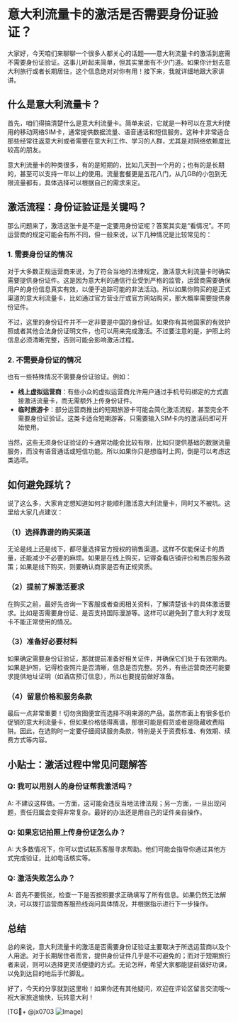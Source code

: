 # 意大利流量卡的激活是否需要身份证验证？

大家好，今天咱们来聊聊一个很多人都关心的话题——意大利流量卡的激活到底需不需要身份证验证。这事儿听起来简单，但其实里面有不少门道。如果你计划去意大利旅行或者长期居住，这个信息绝对对你有用！接下来，我就详细地跟大家讲讲。

## 什么是意大利流量卡？

首先，咱们得搞清楚什么是意大利流量卡。简单来说，它就是一种可以在意大利使用的移动网络SIM卡，通常提供数据流量、语音通话和短信服务。这种卡非常适合那些经常往返意大利或者需要在意大利工作、学习的人群，尤其是对网络依赖度比较高的朋友。

意大利流量卡的种类很多，有的是短期的，比如几天到一个月的；也有的是长期的，甚至可以支持一年以上的使用。流量套餐更是五花八门，从几GB的小包到无限流量都有，具体选择可以根据自己的需求来定。

## 激活流程：身份证验证是关键吗？

那么问题来了，激活这张卡是不是一定要用身份证呢？答案其实是“看情况”。不同运营商的规定可能会有所不同，但一般来说，以下几种情况是比较常见的：

### 1. **需要身份证的情况**
对于大多数正规运营商来说，为了符合当地的法律规定，激活意大利流量卡时确实需要提供身份证件。这是因为意大利的通信行业受到严格的监管，运营商需要确保用户的身份信息真实有效，以便于追踪可能的非法活动。所以如果你购买的是正式渠道的意大利流量卡，比如通过官方营业厅或官方网站购买，那大概率需要提供身份证件。

不过，这里的身份证件并不一定非要是中国的身份证。如果你有其他国家的有效护照或者其他合法身份证明文件，也可以用来完成激活。不过要注意的是，护照上的信息必须清晰完整，否则可能会影响激活过程。

### 2. **不需要身份证的情况**
也有一些特殊情况不需要身份证验证。例如：
- **线上虚拟运营商**：有些小众的虚拟运营商允许用户通过手机号码绑定的方式直接激活流量卡，而无需额外上传身份证件。
- **临时旅游卡**：部分运营商推出的短期旅游卡可能会简化激活流程，甚至完全不需要身份证验证。这类卡适合短期游客，只需要输入SIM卡内的激活码即可开始使用。

当然，这些无须身份证验证的卡通常功能会比较有限，比如只提供基础的数据流量服务，而没有语音通话或短信功能。所以如果你只是想临时上网，倒是可以考虑这类选项。

## 如何避免踩坑？

说了这么多，大家肯定想知道如何才能顺利激活意大利流量卡，同时又不被坑。这里给大家几点建议：

### （1）选择靠谱的购买渠道
无论是线上还是线下，都尽量选择官方授权的销售渠道。这样不仅能保证卡的质量，还能减少不必要的麻烦。如果是在线上购买，记得查看店铺评价和售后服务政策；如果是线下购买，则要确认商家是否有正规资质。

### （2）提前了解激活要求
在购买之前，最好先咨询一下客服或者查阅相关资料，了解清楚该卡的具体激活要求。比如是否需要身份证、是否支持国际漫游等。这样可以避免到了意大利才发现卡不能正常使用的情况。

### （3）准备好必要材料
如果确定需要身份证验证，那就提前准备好相关证件，并确保它们处于有效期内。如果是护照，记得检查照片是否清晰，信息是否完整。另外，有些运营商还可能要求提供地址证明（如酒店预订信息），所以也要提前做好准备。

### （4）留意价格和服务条款
最后一点非常重要！切勿贪图便宜而选择不明来源的产品。虽然市面上有很多低价促销的意大利流量卡，但如果价格低得离谱，那很可能是假货或者是隐藏收费陷阱。因此，在选购时一定要仔细阅读服务条款，特别是关于资费标准、有效期、续费方式等内容。

## 小贴士：激活过程中常见问题解答

### Q: 我可以用别人的身份证帮我激活吗？
A: 不建议这样做。一方面，这可能会违反当地法律法规；另一方面，一旦出现问题，责任归属会变得非常复杂。最好的办法还是用自己的证件亲自操作。

### Q: 如果忘记拍照上传身份证怎么办？
A: 大多数情况下，你可以尝试联系客服寻求帮助。他们可能会指导你通过其他方式完成验证，比如电话核实等。

### Q: 激活失败怎么办？
A: 首先不要慌张，检查一下是否按照要求正确填写了所有信息。如果仍然无法解决，可以拨打运营商客服热线询问具体情况，并根据指示进行下一步操作。

## 总结

总的来说，意大利流量卡的激活是否需要身份证验证主要取决于所选运营商以及个人用途。对于长期居住者而言，提供身份证件几乎是不可避免的；而对于短期旅行者来说，则可以选择更灵活便捷的方式。无论怎样，希望大家都能提前做好功课，以免到达目的地后手忙脚乱。

好了，今天的分享就到这里啦！如果你还有其他疑问，欢迎在评论区留言交流哦～祝大家旅途愉快，玩转意大利！

[TG💪+ @jx0703 ![Image](https://github.com/user-attachments/assets/dbca1d08-cadb-493c-b0ec-ad6f7a83f270)]
